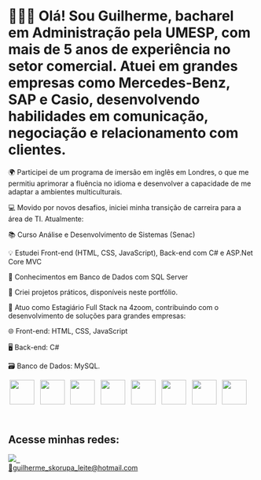 <div>
<h1>🙋🏼‍♂️ Olá! Sou Guilherme, bacharel em Administração pela UMESP, com mais de 5 anos de experiência no setor comercial. Atuei em grandes empresas como Mercedes-Benz, SAP e Casio, desenvolvendo habilidades em comunicação, negociação e relacionamento com clientes.</h1>

<p>🌍 Participei de um programa de imersão em inglês em Londres, o que me permitiu aprimorar a fluência no idioma e desenvolver a capacidade de me adaptar a ambientes multiculturais.</p>
  
<p>💻 Movido por novos desafios, iniciei minha transição de carreira para a área de TI. Atualmente:

📚 Curso Análise e Desenvolvimento de Sistemas (Senac)

💡 Estudei Front-end (HTML, CSS, JavaScript), Back-end com C# e ASP.Net Core MVC

🧠 Conhecimentos em Banco de Dados com SQL Server

🔧 Criei projetos práticos, disponíveis neste portfólio</b>.</p>
    
  <p>🚀 Atuo como Estagiário Full Stack na 4zoom, contribuindo com o desenvolvimento de soluções para grandes empresas:

🌐 Front-end: HTML, CSS, JavaScript

🖥️ Back-end: C#

🗃️ Banco de Dados: MySQL</b>.</p>

<div>
<header>
<img src="https://cdn.jsdelivr.net/gh/devicons/devicon/icons/javascript/javascript-original.svg" height="50" width="50"/>
&nbsp
<img src="https://cdn.jsdelivr.net/gh/devicons/devicon/icons/html5/html5-original.svg" height="50" width="50"/>
&nbsp
<img src="https://cdn.jsdelivr.net/gh/devicons/devicon/icons/css3/css3-original.svg" height="50" width="50"/>
&nbsp     
<img src="https://cdn.jsdelivr.net/gh/devicons/devicon/icons/bootstrap/bootstrap-original-wordmark.svg" height="50" width="50" />
&nbsp 
<img src="https://cdn.jsdelivr.net/gh/devicons/devicon/icons/vscode/vscode-original.svg" height="50" width="50"/>
&nbsp 
<img src="https://cdn.jsdelivr.net/gh/devicons/devicon/icons/csharp/csharp-original.svg" height="50" width="50" />
&nbsp
<img src="https://cdn.jsdelivr.net/gh/devicons/devicon/icons/microsoftsqlserver/microsoftsqlserver-plain-wordmark.svg" height="50" width="50" />  
&nbsp  
<img src="https://cdn.jsdelivr.net/gh/devicons/devicon/icons/visualstudio/visualstudio-plain.svg" height="50" width="50" />
&nbsp
<link rel="stylesheet" type='text/css' href="https://cdn.jsdelivr.net/gh/devicons/devicon@latest/devicon.min.css" />
&nbsp
<link rel="stylesheet" type='text/css' href="https://cdn.jsdelivr.net/gh/devicons/devicon@latest/devicon.min.css" />


</header> 
</div>
<p></p>
<div>
<h2><b>Acesse minhas redes:</b></h2>
<a href='https://www.linkedin.com/in/guilherme-skorupa/' target='_blank'><img src='https://img.shields.io/badge/LinkedIn-0077B5?style=for-the-badge&logo=linkedin&logoColor=white target='_blank'</a> 
&nbsp 
</div>
<div>
📧guilherme_skorupa_leite@hotmail.com
</div>
